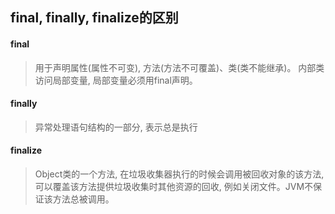 ## final, finally, finalize的区别

#### final
> 用于声明属性(属性不可变), 方法(方法不可覆盖)、类(类不能继承)。 内部类访问局部变量, 局部变量必须用final声明。

#### finally
> 异常处理语句结构的一部分, 表示总是执行

#### finalize
> Object类的一个方法, 在垃圾收集器执行的时候会调用被回收对象的该方法, 可以覆盖该方法提供垃圾收集时其他资源的回收, 例如关闭文件。JVM不保证该方法总被调用。
